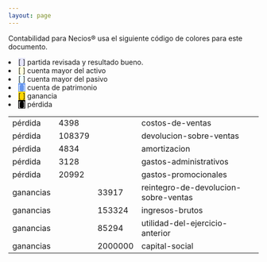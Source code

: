 ```yaml
--- 
layout: page
--- 
```


Contabilidad para Necios® usa el siguiente código de colores para este documento.
<li><span style='background-color: lavender'>[    ]</span> partida revisada y resultado bueno. </li>
<li><span style='background-color: lightyellow'>[    ]</span> cuenta mayor del activo </li>
<li><span style='background-color: azure'>[    ]</span> cuenta mayor del pasivo </li>
<li><span style='color: white; background-color: cornflowerblue'>[    ]</span> cuenta de patrimonio </li>
<li><span style='background-color: gold'>[    ]</span> ganancia </li>
<li><span style='color: white; background-color: black'>[    ]</span> pérdida </li>
<table><tbody>
<tr><td>pérdida</td><td>4398</td><td></td><td>costos-de-ventas</td></tr>
<tr><td>pérdida</td><td>108379</td><td></td><td>devolucion-sobre-ventas</td></tr>
<tr><td>pérdida</td><td>4834</td><td></td><td>amortizacion</td></tr>
<tr><td>pérdida</td><td>3128</td><td></td><td>gastos-administrativos</td></tr>
<tr><td>pérdida</td><td>20992</td><td></td><td>gastos-promocionales</td></tr>
<tr><td> ganancias </td><td> </td><td>33917</td><td>reintegro-de-devolucion-sobre-ventas</td></tr>
<tr><td> ganancias </td><td> </td><td>153324</td><td>ingresos-brutos</td></tr>
<tr><td> ganancias </td><td> </td><td>85294</td><td>utilidad-del-ejercicio-anterior</td></tr>
<tr><td> ganancias </td><td> </td><td>2000000</td><td>capital-social</td></tr>
<table><tbody>
